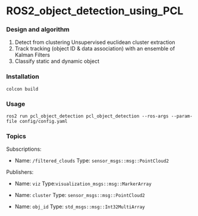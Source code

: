 # ROS2_object_detection_using_PCL

### Design and algorithm

1. Detect from clustering
    Unsupervised euclidean cluster extraction
2. Track
    tracking (object ID & data association) with an ensemble of Kalman Filters
3. Classify static and dynamic object


### Installation
`colcon build`

### Usage

`ros2 run pcl_object_detection pcl_object_detection --ros-args --param-file config/config.yaml`

### Topics

Subscriptions:
- Name: `/filtered_clouds`
Type: `sensor_msgs::msg::PointCloud2`

Publishers:

- Name: `viz`     Type:`visualization_msgs::msg::MarkerArray`

- Name: `cluster`
Type: `sensor_msgs::msg::PointCloud2`

- Name: `obj_id`
Type: `std_msgs::msg::Int32MultiArray`
